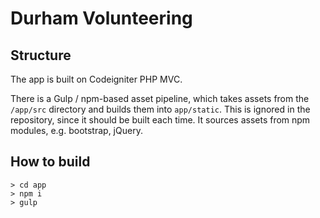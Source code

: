 # Durham Volunteering

## Structure
The app is built on Codeigniter PHP MVC.

There is a Gulp / npm-based asset pipeline, which takes assets from the `/app/src` directory and builds them into `app/static`. This is ignored in the repository, since it should be built each time. It sources assets from npm modules, e.g. bootstrap, jQuery.


## How to build
```
> cd app
> npm i
> gulp
```
